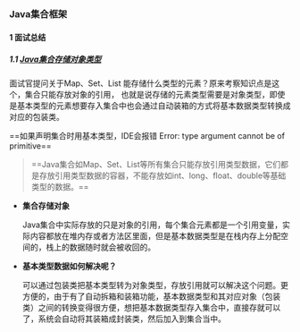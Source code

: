 ### Java集合框架

#### 1 面试总结

##### 1.1 [Java集合存储对象类型](https://blog.csdn.net/zm13007310400/article/details/71256507)  

面试官提问关于Map、Set、List 能存储什么类型的元素？原来考察知识点是这个，集合只能存放对象的引用， 也就是说存储的元素类型需要是对象类型，即使是基本类型的元素想要存入集合中也会通过自动装箱的方式将基本数据类型转换成对应的包装类。

==如果声明集合时用基本类型，IDE会报错 Error: type argument cannot be of primitive==

> ==Java集合如Map、Set、List等所有集合只能存放引用类型数据，它们都是存放引用类型数据的容器，不能存放如int、long、float、double等基础类型的数据。==

- **集合存储对象**

  Java集合中实际存放的只是对象的引用，每个集合元素都是一个引用变量，实际内容都放在堆内存或者方法区里面，但是基本数据类型是在栈内存上分配空间的，栈上的数据随时就会被收回的。

- **基本类型数据如何解决呢？**

  可以通过包装类把基本类型转为对象类型，存放引用就可以解决这个问题。更方便的，由于有了自动拆箱和装箱功能，基本数据类型和其对应对象（包装类）之间的转换变得很方便，想把基本数据类型存入集合中，直接存就可以了，系统会自动将其装箱成封装类，然后加入到集合当中。

##### 